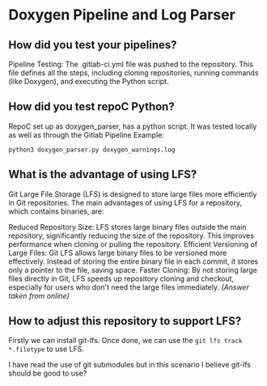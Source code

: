 # Doxygen Pipeline and Log Parser

## How did you test your pipelines?
Pipeline Testing: The .gitlab-ci.yml file was pushed to the repository. This file defines all the steps, including cloning repositories, running commands (like Doxygen), and executing the Python script.

## How did you test repoC Python?
RepoC set up as doxygen_parser, has a python script. It was tested locally as well as through the Gitlab Pipeline
Example: 
```
python3 doxygen_parser.py doxygen_warnings.log
```

## What is the advantage of using LFS?
Git Large File Storage (LFS) is designed to store large files more efficiently in Git repositories. The main advantages of using LFS for a repository, which contains binaries, are:

Reduced Repository Size: LFS stores large binary files outside the main repository, significantly reducing the size of the repository. This improves performance when cloning or pulling the repository.
Efficient Versioning of Large Files: Git LFS allows large binary files to be versioned more effectively. Instead of storing the entire binary file in each commit, it stores only a pointer to the file, saving space.
Faster Cloning: By not storing large files directly in Git, LFS speeds up repository cloning and checkout, especially for users who don't need the large files immediately.
*(Answer taken from online)*

## How to adjust this repository to support LFS?
Firstly we can install git-lfs.
Once done, we can use the `git lfs track *.filetype` to use LFS.

I have read the use of git submodules but in this scenario I believe git-lfs should be good to use?
